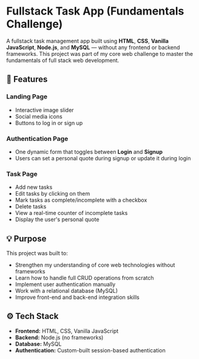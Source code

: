 # Fullstack Task App (Fundamentals Challenge)

A fullstack task management app built using **HTML**, **CSS**, **Vanilla JavaScript**, **Node.js**, and **MySQL** — without any frontend or backend frameworks. This project was part of my core web challenge to master the fundamentals of full stack web development.

## 🌟 Features

### Landing Page
- Interactive image slider
- Social media icons
- Buttons to log in or sign up

### Authentication Page
- One dynamic form that toggles between **Login** and **Signup**
- Users can set a personal quote during signup or update it during login

### Task Page
- Add new tasks
- Edit tasks by clicking on them
- Mark tasks as complete/incomplete with a checkbox
- Delete tasks
- View a real-time counter of incomplete tasks
- Display the user's personal quote

## 💡 Purpose

This project was built to:
- Strengthen my understanding of core web technologies without frameworks
- Learn how to handle full CRUD operations from scratch
- Implement user authentication manually
- Work with a relational database (MySQL)
- Improve front-end and back-end integration skills

## ⚙️ Tech Stack

- **Frontend:** HTML, CSS, Vanilla JavaScript
- **Backend:** Node.js (no frameworks)
- **Database:** MySQL
- **Authentication:** Custom-built session-based authentication